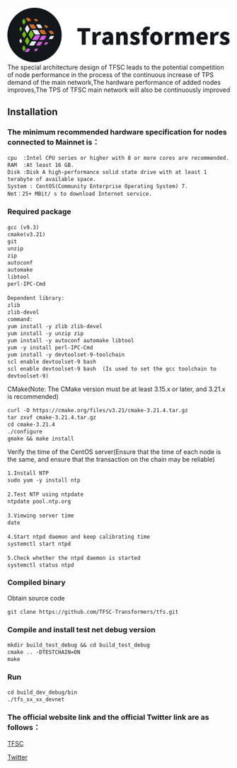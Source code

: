 ![title](./wiki/img/title.png)
The special architecture design of TFSC leads to the potential competition of node performance in the process of the continuous increase of TPS demand of the main network,The hardware performance of added nodes improves,The TPS of TFSC main network will also be continuously improved

## Installation

### The minimum recommended hardware specification for nodes connected to Mainnet is：

```
cpu  :Intel CPU series or higher with 8 or more cores are recommended.
RAM	 :At least 16 GB.
Disk :Disk A high-performance solid state drive with at least 1 terabyte of available space.
System : CentOS(Community Enterprise Operating System) 7.
Net：25+ MBit/ s to download Internet service.
```

### Required package

```
gcc (v9.3)
cmake(v3.21)
git
unzip
zip
autoconf
automake
libtool
perl-IPC-Cmd

Dependent library:
zlib
zlib-devel
command:
yum install -y zlib zlib-devel  
yum install -y unzip zip  
yum install -y autoconf automake libtool
yum -y install perl-IPC-Cmd
yum install -y devtoolset-9-toolchain
scl enable devtoolset-9 bash 
scl enable devtoolset-9 bash  (Is used to set the gcc toolchain to devtoolset-9)

```

CMake(Note: The CMake version must be at least 3.15.x or later, and 3.21.x is recommended)

```plaintext
curl -O https://cmake.org/files/v3.21/cmake-3.21.4.tar.gz
tar zxvf cmake-3.21.4.tar.gz
cd cmake-3.21.4
./configure 
gmake && make install
```

Verify the time of the CentOS server(Ensure that the time of each node is the same, and ensure that the transaction on the chain may be reliable)

```plaintext
1.Install NTP
sudo yum -y install ntp

2.Test NTP using ntpdate
ntpdate pool.ntp.org

3.Viewing server time
date

4.Start ntpd daemon and keep calibrating time
systemctl start ntpd

5.Check whether the ntpd daemon is started
systemctl status ntpd
```

### Compiled binary

Obtain source code

```plaintext
git clone https://github.com/TFSC-Transformers/tfs.git
```

### Compile and install test net debug version

```
mkdir build_test_debug && cd build_test_debug
cmake .. -DTESTCHAIN=ON
make
```

### Run 

```
cd build_dev_debug/bin
./tfs_xx_xx_devnet
```

### The official website link and the official Twitter link are as follows：

[TFSC](https://www.tfsc.io/)

[Twitter](https://mobile.twitter.com/TFSCChain)
